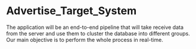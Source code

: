 # Advertise_Target_System
The application will be an end-to-end pipeline that will take receive data from the server and use them to cluster the database into different groups.  Our main objective is to perform the whole process in real-time.
